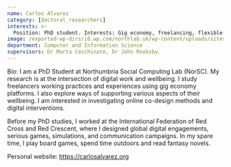 ```yaml
---
name: Carlos Alvarez
category: [doctoral_researchers]
interests: >-
  Position: PhD student. Interests: Gig economy, freelancing, flexible work, wellbeing, online co-design.
image: /exported-wp-dirs/i0.wp.com/northlab.uk/wp-content/uploads/sites/15/2020/02/Carlos-Alvarez-250x250pxe803.jpg
department: Computer and Information Science  
supervisors: Dr Marta Cecchinato, Dr John Rooksby.
---
```

Bio: I am a PhD Student at Northumbria Social Computing Lab (NorSC). My research is at the intersection of digital work and wellbeing. I study freelancers working practices and experiences using gig economy platforms. I also explore ways of supporting various aspects of their wellbeing. I am interested in investigating online co-design methods and digital interventions.

Before my PhD studies, I worked at the International Federation of Red Cross and Red Crescent, where I designed global digital engagements, serious games, simulations, and communication campaigns. In my spare time, I play board games, spend time outdoors and read fantasy novels.

Personal website: <a href="https://eur02.safelinks.protection.outlook.com/?url=https%3A%2F%2Fcarlosalvarez.org%2F&amp;data=02%7C01%7Cjohn.rooksby%40northumbria.ac.uk%7Caf9cdabd3996455bc13a08d7b609439e%7Ce757cfdd1f354457af8f7c9c6b1437e3%7C0%7C0%7C637178023216197475&amp;sdata=HpegzDCkDnwFhG1NxcB57lg%2FFid1WyIrepkYQjrbiqs%3D&amp;reserved=0">https://carlosalvarez.org</a>
